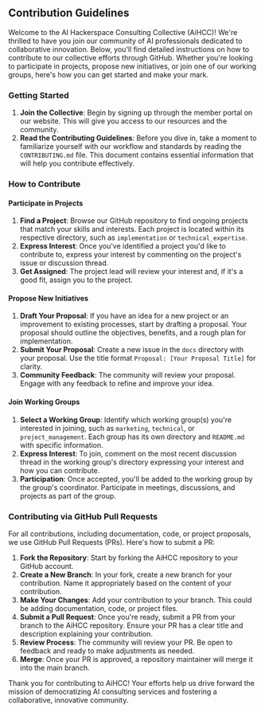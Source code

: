 ## Contribution Guidelines

Welcome to the AI Hackerspace Consulting Collective (AiHCC)! We're thrilled to have you join our community of AI professionals dedicated to collaborative innovation. Below, you'll find detailed instructions on how to contribute to our collective efforts through GitHub. Whether you're looking to participate in projects, propose new initiatives, or join one of our working groups, here's how you can get started and make your mark.

### Getting Started

1. **Join the Collective**: Begin by signing up through the member portal on our website. This will give you access to our resources and the community.
2. **Read the Contributing Guidelines**: Before you dive in, take a moment to familiarize yourself with our workflow and standards by reading the `CONTRIBUTING.md` file. This document contains essential information that will help you contribute effectively.

### How to Contribute

#### Participate in Projects

1. **Find a Project**: Browse our GitHub repository to find ongoing projects that match your skills and interests. Each project is located within its respective directory, such as `implementation` or `technical_expertise`.
2. **Express Interest**: Once you've identified a project you'd like to contribute to, express your interest by commenting on the project's issue or discussion thread.
3. **Get Assigned**: The project lead will review your interest and, if it's a good fit, assign you to the project.

#### Propose New Initiatives

1. **Draft Your Proposal**: If you have an idea for a new project or an improvement to existing processes, start by drafting a proposal. Your proposal should outline the objectives, benefits, and a rough plan for implementation.
2. **Submit Your Proposal**: Create a new issue in the `docs` directory with your proposal. Use the title format `Proposal: [Your Proposal Title]` for clarity.
3. **Community Feedback**: The community will review your proposal. Engage with any feedback to refine and improve your idea.

#### Join Working Groups

1. **Select a Working Group**: Identify which working group(s) you're interested in joining, such as `marketing`, `technical`, or `project_management`. Each group has its own directory and `README.md` with specific information.
2. **Express Interest**: To join, comment on the most recent discussion thread in the working group's directory expressing your interest and how you can contribute.
3. **Participation**: Once accepted, you'll be added to the working group by the group's coordinator. Participate in meetings, discussions, and projects as part of the group.

### Contributing via GitHub Pull Requests

For all contributions, including documentation, code, or project proposals, we use GitHub Pull Requests (PRs). Here's how to submit a PR:

1. **Fork the Repository**: Start by forking the AiHCC repository to your GitHub account.
2. **Create a New Branch**: In your fork, create a new branch for your contribution. Name it appropriately based on the content of your contribution.
3. **Make Your Changes**: Add your contribution to your branch. This could be adding documentation, code, or project files.
4. **Submit a Pull Request**: Once you're ready, submit a PR from your branch to the AiHCC repository. Ensure your PR has a clear title and description explaining your contribution.
5. **Review Process**: The community will review your PR. Be open to feedback and ready to make adjustments as needed.
6. **Merge**: Once your PR is approved, a repository maintainer will merge it into the main branch.

Thank you for contributing to AiHCC! Your efforts help us drive forward the mission of democratizing AI consulting services and fostering a collaborative, innovative community.
